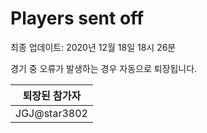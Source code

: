 # Players sent off
최종 업데이트: 2020년 12월 18일 18시 26분


경기 중 오류가 발생하는 경우 자동으로 퇴장됩니다.


| 퇴장된 참가자 |
|:---:|
| JGJ@star3802 |